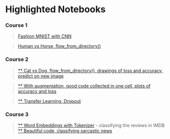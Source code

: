 # Highlighted Notebooks

### Course 1
> [Fashion MNIST with CNN](Course_1_Part_6_Lesson_2_Notebook.ipynb)

> [Human vs Horse, flow_from_directory()](Course_1_Part_8_Lesson_2_Notebook.ipynb)

### Course 2
> [** Cat vs Dog, flow_from_directory(), drawings of loss and accuracy, predict on new image](Course_2_Part_2_Lesson_2_Notebook.ipynb)

> [** With augmentation, good code collected in one cell, plots of accuracy and loss](Course_2_Part_4_Lesson_2_Notebook_(Cats_v_Dogs_Augmentation).ipynb)

> [** Transfer Learning, Dropout](Course_2_Part_6_Lesson_3_Notebook_(Transfer_Learning).ipynb)

### Course 3
> [** Word Embeddings with Tokenizer](Course_3_Week_2(Model_Training_IMDB_Reviews).ipynb) - classifying the reviews in IMDB 
> [** Beautiful code, classifying sarcastic news](Course_3_Week_2(Sarcasm-Classifier).ipynb)
